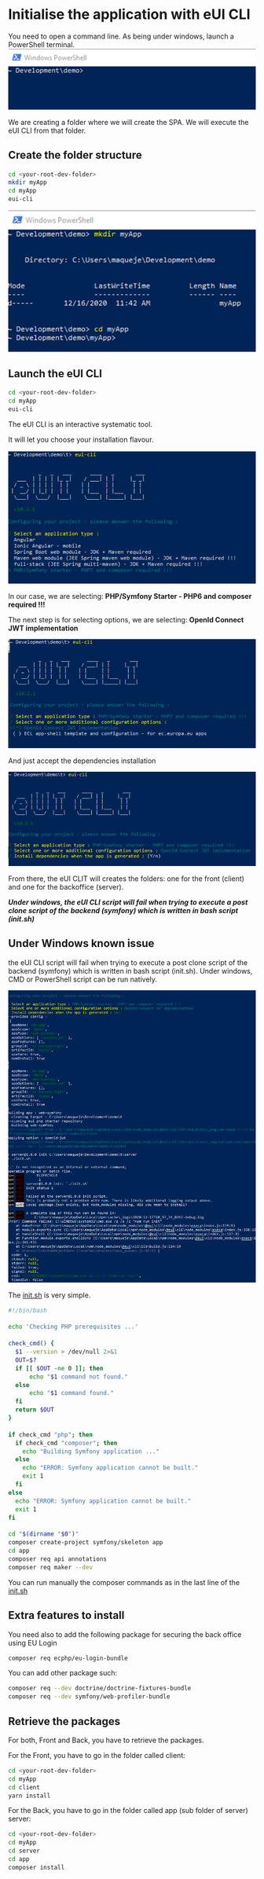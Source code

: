 Initialise the application with eUI CLI
========================================

You need to open a command line. As being under windows, launch a PowerShell terminal.
![power-shell-terminal](images/doc-window-powershell.png)

We are creating a folder where we will create the SPA. We will execute the eUI CLI from that folder.

Create the folder structure
---------------------------

```bash
cd <your-root-dev-folder>
mkdir myApp
cd myApp
eui-cli
```

![folder-created](images/doc-window-powershell-folder-created.png)

Launch the eUI CLI
------------------

```bash
cd <your-root-dev-folder>
cd myApp
eui-cli
```

The eUI CLI is an interactive systematic tool.

It will let you choose your installation flavour.

![eui-cli-main-step-1](images/eui-cli-main-step-1.png)

In our case, we are selecting: **PHP/Symfony Starter - PHP6 and composer required !!!**

The next step is for selecting options, we are selecting: **OpenId Connect JWT implementation**

![eui-cli-main-step-2](images/eui-cli-main-step-2.png)

And just accept the dependencies installation

![eui-cli-main-step-3](images/eui-cli-main-step-3.png)

From there, the eUI CLIT will creates the folders: one for the front (client) and one for the backoffice (server).

***Under windows, the eUI CLI script will fail when trying to execute a post clone script of the backend (symfony) which is written in bash script (init.sh)***

Under Windows known issue
-------------------------

the eUI CLI script will fail when trying to execute a post clone script of the backend (symfony) which is written in bash script (init.sh). Under windows, CMD or PowerShell script can be run natively.

![eui-cli-windows-install-failure-bash](images/eui-cli-install-window-failure.png)

The [init.sh](https://github.com/MaquestiauxTraining/spa-0-100-eui/blob/main/server/init.sh) is very simple.

```bash
#!/bin/bash

echo 'Checking PHP prerequisites ...'

check_cmd() {
  $1 --version > /dev/null 2>&1
  OUT=$?
  if [[ $OUT -ne 0 ]]; then
      echo "$1 command not found."
  else
      echo "$1 command found."
  fi
  return $OUT
}

if check_cmd "php"; then
  if check_cmd "composer"; then
    echo "Building Symfony application ..."
  else
    echo "ERROR: Symfony application cannot be built."
    exit 1
  fi
else
  echo "ERROR: Symfony application cannot be built."
  exit 1
fi

cd "$(dirname "$0")"
composer create-project symfony/skeleton app
cd app
composer req api annotations
composer req maker --dev
```

You can run manually the composer commands as in the last line of the [init.sh](https://github.com/MaquestiauxTraining/spa-0-100-eui/blob/main/server/init.sh)

Extra features to install
-------------------------

You need also to add the following package for securing the back office using EU Login

```bash
composer req ecphp/eu-login-bundle
```

You  can add other package such:

```bash
composer req --dev doctrine/doctrine-fixtures-bundle
composer req --dev symfony/web-profiler-bundle
```

Retrieve the packages
---------------------

For both, Front and Back, you have to retrieve the packages.

For the Front, you have to go in the folder called client:

```bash
cd <your-root-dev-folder>
cd myApp
cd client
yarn install
```

For the Back, you have to go in the folder called app (sub folder of server) server:

```bash
cd <your-root-dev-folder>
cd myApp
cd server
cd app
composer install
```
